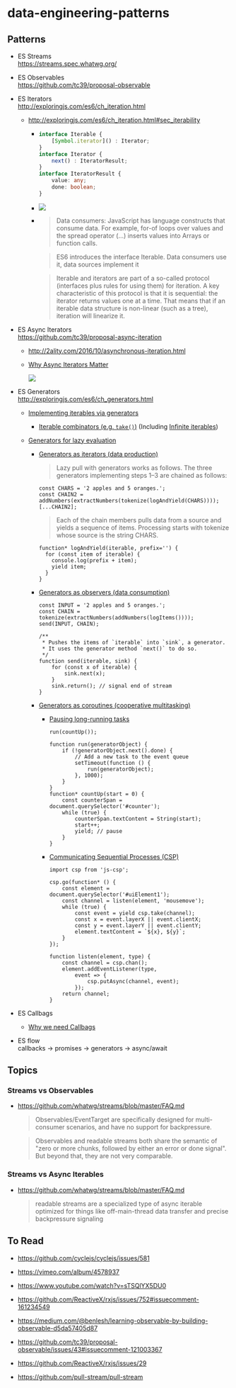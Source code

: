 # data-engineering-patterns

## Patterns

* ES Streams  
  https://streams.spec.whatwg.org/
  
* ES Observables  
  https://github.com/tc39/proposal-observable

* ES Iterators  
  http://exploringjs.com/es6/ch_iteration.html
 
  * http://exploringjs.com/es6/ch_iteration.html#sec_iterability
  
    * ```typescript
      interface Iterable {
          [Symbol.iterator]() : Iterator;
      }
      interface Iterator {
          next() : IteratorResult;
      }
      interface IteratorResult {
          value: any;
          done: boolean;
      }  
      ```

    * ![](http://exploringjs.com/es6/images/iteration----consumers_sources.jpg)  

    * > Data consumers: JavaScript has language constructs that consume data. For example, for-of loops over values and the spread operator (...) inserts values into Arrays or function calls.

      > ES6 introduces the interface Iterable. Data consumers use it, data sources implement it
      
      > Iterable and iterators are part of a so-called protocol (interfaces plus rules for using them) for iteration. A key characteristic of this protocol is that it is sequential: the iterator returns values one at a time. That means that if an iterable data structure is non-linear (such as a tree), iteration will linearize it.


* ES Async Iterators  
  https://github.com/tc39/proposal-async-iteration
  
  * http://2ality.com/2016/10/asynchronous-iteration.html
  
  * [Why Async Iterators Matter](https://docs.google.com/presentation/d/1r2V1sLG8JSSk8txiLh4wfTkom-BoOsk52FgPBy8o3RM/edit?usp=sharing)
  
    ![](https://pbs.twimg.com/media/DUyiW_8X0AAadXm.jpg:large)

* ES Generators  
  http://exploringjs.com/es6/ch_generators.html  
  
  * [Implementing iterables via generators](http://exploringjs.com/es6/ch_generators.html#_implementing-iterables-via-generators)
  
    * [Iterable combinators (e.g. `take()`)](http://exploringjs.com/es6/ch_generators.html#_the-iterable-combinator-take)
      (Including [Infinite iterables](http://exploringjs.com/es6/ch_generators.html#_infinite-iterables-1))
  
  * [Generators for lazy evaluation](http://exploringjs.com/es6/ch_generators.html#_generators-for-lazy-evaluation)
    
    * [Generators as iterators (data production)](http://exploringjs.com/es6/ch_generators.html#_lazy-pull-generators-as-iterators)
      > Lazy pull with generators works as follows. The three generators implementing steps 1–3 are chained as follows:

      ```
      const CHARS = '2 apples and 5 oranges.';
      const CHAIN2 = addNumbers(extractNumbers(tokenize(logAndYield(CHARS))));
      [...CHAIN2];
      ```
      > Each of the chain members pulls data from a source and yields a sequence of items. Processing starts with tokenize whose source is the string CHARS.
      
      ```
      function* logAndYield(iterable, prefix='') {
        for (const item of iterable) {
          console.log(prefix + item);
          yield item;
        }
      }
      ```
      
    * [Generators as observers (data consumption)](http://exploringjs.com/es6/ch_generators.html#_lazy-push-generators-as-observables)
          
      ```
      const INPUT = '2 apples and 5 oranges.';
      const CHAIN = tokenize(extractNumbers(addNumbers(logItems())));
      send(INPUT, CHAIN);
      ```
      
      ```
      /**
       * Pushes the items of `iterable` into `sink`, a generator.
       * It uses the generator method `next()` to do so.
       */
      function send(iterable, sink) {
          for (const x of iterable) {
              sink.next(x);
          }
          sink.return(); // signal end of stream
      }      
      ```
    
    * [Generators as coroutines (cooperative multitasking)](http://exploringjs.com/es6/ch_generators.html#_cooperative-multi-tasking-via-generators)
    
      * [Pausing long-running tasks](http://exploringjs.com/es6/ch_generators.html#_pausing-long-running-tasks)
        
        ```
        run(countUp());

        function run(generatorObject) {
            if (!generatorObject.next().done) {
                // Add a new task to the event queue
                setTimeout(function () {
                    run(generatorObject);
                }, 1000);
            }
        }
        function* countUp(start = 0) {
            const counterSpan = document.querySelector('#counter');
            while (true) {
                counterSpan.textContent = String(start);
                start++;
                yield; // pause
            }
        }
        ```
    
      * [Communicating Sequential Processes (CSP)](http://exploringjs.com/es6/ch_generators.html#sec_csp)
      
        ```
        import csp from 'js-csp';

        csp.go(function* () {
            const element = document.querySelector('#uiElement1');
            const channel = listen(element, 'mousemove');
            while (true) {
                const event = yield csp.take(channel);
                const x = event.layerX || event.clientX;
                const y = event.layerY || event.clientY;
                element.textContent = `${x}, ${y}`;
            }
        });

        function listen(element, type) {
            const channel = csp.chan();
            element.addEventListener(type,
                event => {
                    csp.putAsync(channel, event);
                });
            return channel;
        }
        ```

* ES Callbags
  
  * [Why we need Callbags](https://staltz.com/why-we-need-callbags.html)

* ES flow  
  callbacks -> promises -> generators -> async/await

## Topics

### Streams vs Observables

* https://github.com/whatwg/streams/blob/master/FAQ.md  
  > Observables/EventTarget are specifically designed for multi-consumer scenarios, and have no support for backpressure.

  > Observables and readable streams both share the semantic of "zero or more chunks, followed by either an error or done signal". But beyond that, they are not very comparable.


### Streams vs Async Iterables

* https://github.com/whatwg/streams/blob/master/FAQ.md  
  > readable streams are a specialized type of async iterable optimized for things like off-main-thread data transfer and precise backpressure signaling


## To Read

* https://github.com/cyclejs/cyclejs/issues/581

* https://vimeo.com/album/4578937

* https://www.youtube.com/watch?v=sTSQlYX5DU0

* https://github.com/ReactiveX/rxjs/issues/752#issuecomment-161234549

* https://medium.com/@benlesh/learning-observable-by-building-observable-d5da57405d87

* https://github.com/tc39/proposal-observable/issues/43#issuecomment-121003367

* https://github.com/ReactiveX/rxjs/issues/29

* https://github.com/pull-stream/pull-stream

